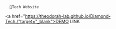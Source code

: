       💎Tech Website





                 
<a href="https://theodorah-lab.github.io/Diamond-Tech./"target="_blank">DEMO LINK</a>

